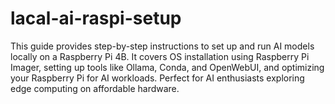# lacal-ai-raspi-setup
This guide provides step-by-step instructions to set up and run AI models locally on a Raspberry Pi 4B. It covers OS installation using Raspberry Pi Imager, setting up tools like Ollama, Conda, and OpenWebUI, and optimizing your Raspberry Pi for AI workloads. Perfect for AI enthusiasts exploring edge computing on affordable hardware.
